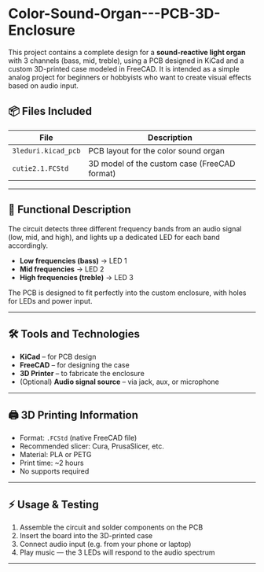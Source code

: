 # Color-Sound-Organ---PCB-3D-Enclosure
This project contains a complete design for a **sound-reactive light organ** with 3 channels (bass, mid, treble), using a PCB designed in KiCad and a custom 3D-printed case modeled in FreeCAD.
It is intended as a simple analog project for beginners or hobbyists who want to create visual effects based on audio input.


## 📦 Files Included

| File | Description |
|------|-------------|
| `3leduri.kicad_pcb` | PCB layout for the color sound organ |
| `cutie2.1.FCStd`    | 3D model of the custom case (FreeCAD format) |

---

## 🧠 Functional Description

The circuit detects three different frequency bands from an audio signal (low, mid, and high), and lights up a dedicated LED for each band accordingly.

- **Low frequencies (bass)** → LED 1
- **Mid frequencies** → LED 2
- **High frequencies (treble)** → LED 3

The PCB is designed to fit perfectly into the custom enclosure, with holes for LEDs and power input.

---

## 🛠 Tools and Technologies

- **KiCad** – for PCB design
- **FreeCAD** – for designing the case
- **3D Printer** – to fabricate the enclosure
- (Optional) **Audio signal source** – via jack, aux, or microphone

---

## 🖨️ 3D Printing Information

- Format: `.FCStd` (native FreeCAD file)
- Recommended slicer: Cura, PrusaSlicer, etc.
- Material: PLA or PETG
- Print time: ~2 hours
- No supports required

---

## ⚡ Usage & Testing

1. Assemble the circuit and solder components on the PCB
2. Insert the board into the 3D-printed case
3. Connect audio input (e.g. from your phone or laptop)
4. Play music — the 3 LEDs will respond to the audio spectrum

---

